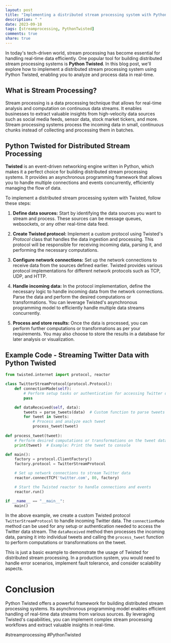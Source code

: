 ```yaml
---
layout: post
title: "Implementing a distributed stream processing system with Python Twisted"
description: " "
date: 2023-09-18
tags: [streamprocessing, PythonTwisted]
comments: true
share: true
---
```


In today's tech-driven world, stream processing has become essential for handling real-time data efficiently. One popular tool for building distributed stream processing systems is **Python Twisted**. In this blog post, we'll explore how to implement a distributed stream processing system using Python Twisted, enabling you to analyze and process data in real-time.

## What is Stream Processing?

Stream processing is a data processing technique that allows for real-time analysis and computation on continuous data streams. It enables businesses to extract valuable insights from high-velocity data sources such as social media feeds, sensor data, stock market tickers, and more. Stream processing systems process the incoming data in small, continuous chunks instead of collecting and processing them in batches.

## Python Twisted for Distributed Stream Processing

**Twisted** is an event-driven networking engine written in Python, which makes it a perfect choice for building distributed stream processing systems. It provides an asynchronous programming framework that allows you to handle multiple connections and events concurrently, efficiently managing the flow of data.

To implement a distributed stream processing system with Twisted, follow these steps:

1. **Define data sources:** Start by identifying the data sources you want to stream and process. These sources can be message queues, websockets, or any other real-time data feed.

2. **Create Twisted protocol:** Implement a custom protocol using Twisted's *Protocol* class that handles the data ingestion and processing. This protocol will be responsible for receiving incoming data, parsing it, and performing the necessary computations.

3. **Configure network connections:** Set up the network connections to receive data from the sources defined earlier. Twisted provides various protocol implementations for different network protocols such as TCP, UDP, and HTTP.

4. **Handle incoming data:** In the protocol implementation, define the necessary logic to handle incoming data from the network connections. Parse the data and perform the desired computations or transformations. You can leverage Twisted's asynchronous programming model to efficiently handle multiple data streams concurrently.

5. **Process and store results:** Once the data is processed, you can perform further computations or transformations as per your requirements. You may also choose to store the results in a database for later analysis or visualization.

## Example Code - Streaming Twitter Data with Python Twisted

```python
from twisted.internet import protocol, reactor

class TwitterStreamProtocol(protocol.Protocol):
    def connectionMade(self):
        # Perform setup tasks or authentication for accessing Twitter data
        pass

    def dataReceived(self, data):
        tweets = parse_tweets(data)  # Custom function to parse tweets
        for tweet in tweets:
            # Process and analyze each tweet
            process_tweet(tweet)
        
def process_tweet(tweet):
    # Perform desired computations or transformations on the tweet data
    print(tweet)  # Example: Print the tweet to console

def main():
    factory = protocol.ClientFactory()
    factory.protocol = TwitterStreamProtocol

    # Set up network connections to stream Twitter data
    reactor.connectTCP('twitter.com', 80, factory)

    # Start the Twisted reactor to handle connections and events
    reactor.run()

if __name__ == "__main__":
    main()
```

In the above example, we create a custom Twisted protocol `TwitterStreamProtocol` to handle incoming Twitter data. The `connectionMade` method can be used for any setup or authentication needed to access the Twitter data stream. The `dataReceived` method then processes the incoming data, parsing it into individual tweets and calling the `process_tweet` function to perform computations or transformations on the tweet.

This is just a basic example to demonstrate the usage of Twisted for distributed stream processing. In a production system, you would need to handle error scenarios, implement fault tolerance, and consider scalability aspects.

# Conclusion

Python Twisted offers a powerful framework for building distributed stream processing systems. Its asynchronous programming model enables efficient handling of real-time data streams from various sources. By leveraging Twisted's capabilities, you can implement complex stream processing workflows and extract valuable insights in real-time.

#streamprocessing #PythonTwisted